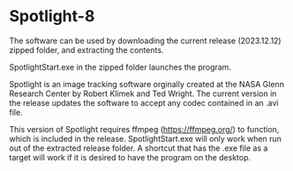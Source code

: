 # Spotlight-8

The software can be used by downloading the current release (2023.12.12) zipped folder, and extracting the contents.

SpotlightStart.exe in the zipped folder launches the program.

Spotlight is an image tracking software orginally created at the NASA Glenn Research Center by Robert Klimek and Ted Wright. The current version in the release updates the software to accept any codec contained in an .avi file.

This version of Spotlight requires ffmpeg (https://ffmpeg.org/) to function, which is included in the release. SpotlightStart.exe will only work when run out of the extracted release folder. A shortcut that has the .exe file as a target will work if it is desired to have the program on the desktop.
